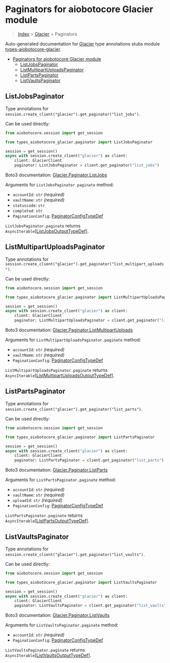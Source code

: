 <a id="paginators-for-aiobotocore-glacier-module"></a>

# Paginators for aiobotocore Glacier module

> [Index](..) > [Glacier](.) > Paginators

Auto-generated documentation for
[Glacier](https://boto3.amazonaws.com/v1/documentation/api/latest/reference/services/glacier.html#Glacier)
type annotations stubs module
[types-aiobotocore-glacier](https://pypi.org/project/types-aiobotocore-glacier/).

- [Paginators for aiobotocore Glacier module](#paginators-for-aiobotocore-glacier-module)
  - [ListJobsPaginator](#listjobspaginator)
  - [ListMultipartUploadsPaginator](#listmultipartuploadspaginator)
  - [ListPartsPaginator](#listpartspaginator)
  - [ListVaultsPaginator](#listvaultspaginator)

<a id="listjobspaginator"></a>

## ListJobsPaginator

Type annotations for
`session.create_client("glacier").get_paginator("list_jobs")`.

Can be used directly:

```python
from aiobotocore.session import get_session

from types_aiobotocore_glacier.paginator import ListJobsPaginator

session = get_session()
async with session.create_client("glacier") as client:
    client: GlacierClient
    paginator: ListJobsPaginator = client.get_paginator("list_jobs")
```

Boto3 documentation:
[Glacier.Paginator.ListJobs](https://boto3.amazonaws.com/v1/documentation/api/latest/reference/services/glacier.html#Glacier.Paginator.ListJobs)

Arguments for `ListJobsPaginator.paginate` method:

- `accountId`: `str` *(required)*
- `vaultName`: `str` *(required)*
- `statuscode`: `str`
- `completed`: `str`
- `PaginationConfig`:
  [PaginatorConfigTypeDef](./type_defs.md#paginatorconfigtypedef)

`ListJobsPaginator.paginate` returns
`AsyncIterable`\[[ListJobsOutputTypeDef](./type_defs.md#listjobsoutputtypedef)\].

<a id="listmultipartuploadspaginator"></a>

## ListMultipartUploadsPaginator

Type annotations for
`session.create_client("glacier").get_paginator("list_multipart_uploads")`.

Can be used directly:

```python
from aiobotocore.session import get_session

from types_aiobotocore_glacier.paginator import ListMultipartUploadsPaginator

session = get_session()
async with session.create_client("glacier") as client:
    client: GlacierClient
    paginator: ListMultipartUploadsPaginator = client.get_paginator("list_multipart_uploads")
```

Boto3 documentation:
[Glacier.Paginator.ListMultipartUploads](https://boto3.amazonaws.com/v1/documentation/api/latest/reference/services/glacier.html#Glacier.Paginator.ListMultipartUploads)

Arguments for `ListMultipartUploadsPaginator.paginate` method:

- `accountId`: `str` *(required)*
- `vaultName`: `str` *(required)*
- `PaginationConfig`:
  [PaginatorConfigTypeDef](./type_defs.md#paginatorconfigtypedef)

`ListMultipartUploadsPaginator.paginate` returns
`AsyncIterable`\[[ListMultipartUploadsOutputTypeDef](./type_defs.md#listmultipartuploadsoutputtypedef)\].

<a id="listpartspaginator"></a>

## ListPartsPaginator

Type annotations for
`session.create_client("glacier").get_paginator("list_parts")`.

Can be used directly:

```python
from aiobotocore.session import get_session

from types_aiobotocore_glacier.paginator import ListPartsPaginator

session = get_session()
async with session.create_client("glacier") as client:
    client: GlacierClient
    paginator: ListPartsPaginator = client.get_paginator("list_parts")
```

Boto3 documentation:
[Glacier.Paginator.ListParts](https://boto3.amazonaws.com/v1/documentation/api/latest/reference/services/glacier.html#Glacier.Paginator.ListParts)

Arguments for `ListPartsPaginator.paginate` method:

- `accountId`: `str` *(required)*
- `vaultName`: `str` *(required)*
- `uploadId`: `str` *(required)*
- `PaginationConfig`:
  [PaginatorConfigTypeDef](./type_defs.md#paginatorconfigtypedef)

`ListPartsPaginator.paginate` returns
`AsyncIterable`\[[ListPartsOutputTypeDef](./type_defs.md#listpartsoutputtypedef)\].

<a id="listvaultspaginator"></a>

## ListVaultsPaginator

Type annotations for
`session.create_client("glacier").get_paginator("list_vaults")`.

Can be used directly:

```python
from aiobotocore.session import get_session

from types_aiobotocore_glacier.paginator import ListVaultsPaginator

session = get_session()
async with session.create_client("glacier") as client:
    client: GlacierClient
    paginator: ListVaultsPaginator = client.get_paginator("list_vaults")
```

Boto3 documentation:
[Glacier.Paginator.ListVaults](https://boto3.amazonaws.com/v1/documentation/api/latest/reference/services/glacier.html#Glacier.Paginator.ListVaults)

Arguments for `ListVaultsPaginator.paginate` method:

- `accountId`: `str` *(required)*
- `PaginationConfig`:
  [PaginatorConfigTypeDef](./type_defs.md#paginatorconfigtypedef)

`ListVaultsPaginator.paginate` returns
`AsyncIterable`\[[ListVaultsOutputTypeDef](./type_defs.md#listvaultsoutputtypedef)\].
